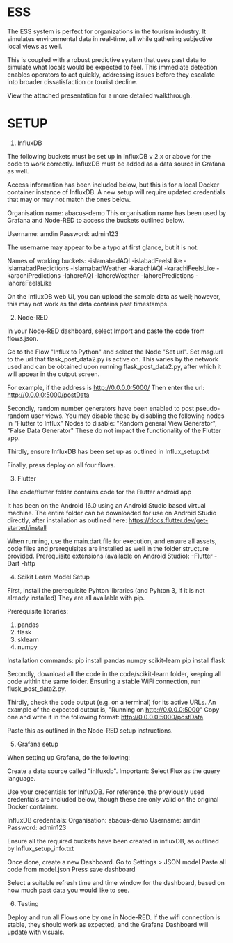 # ESS

The ESS system is perfect for organizations in the tourism industry. It simulates environmental data in real-time, all while gathering subjective local views as well.

This is coupled with a robust predictive system that uses past data to simulate what locals would be expected to feel.
This immediate detection enables operators to act quickly, addressing issues before they escalate into broader dissatisfaction or tourist decline.

View the attached presentation for a more detailed walkthrough.

# SETUP

1. InfluxDB

The following buckets must be set up in InfluxDB v 2.x or above for the code to work correctly. 
InfluxDB must be added as a data source in Grafana as well. 

Access information has been included below, but this is for a local Docker container instance of InfluxDB. A new setup will require updated credentials that may or may not match the ones below.

Organisation name: abacus-demo
This organisation name has been used by Grafana and Node-RED to access the buckets outlined below.

Username: amdin
Password: admin123

The username may appear to be a typo at first glance, but it is not.

Names of working buckets:
-islamabadAQI
-islabadFeelsLike
-islamabadPredictions
-islamabadWeather
-karachiAQI
-karachiFeelsLike
-karachiPredictions
-lahoreAQI
-lahoreWeather
-lahorePredictions
-lahoreFeelsLike

On the InfluxDB web UI, you can upload the sample data as well; however, this may not work as the data contains past timestamps.


2. Node-RED

In your Node-RED dashboard, select Import and paste the code from flows.json.

Go to the Flow "Influx to Python" and select the Node "Set url". Set msg.url to the url that flask_post_data2.py is active on. 
This varies by the network used and can be obtained upon running flask_post_data2.py, after which it will appear in the output screen.

For example, if the address is  http://0.0.0.0:5000/
Then enter the url:  http://0.0.0.0:5000/postData

Secondly, random number generators have been enabled to post pseudo-random user views. You may disable these by disabling the following nodes in "Flutter to Influx"
Nodes to disable: "Random general View Generator", "False Data Generator"
These do not impact the functionality of the Flutter app.

Thirdly, ensure InfluxDB has been set up as outlined in Influx_setup.txt

Finally, press deploy on all four flows.

3. Flutter

The code/flutter folder contains code for the Flutter android app

It has been on the Android 16.0 using an Android Studio based virtual machine.
The entire folder can be downloaded for use on Android Studio directly, after installation as outlined here: https://docs.flutter.dev/get-started/install

When running, use the main.dart file for execution, and ensure all assets, code files and prerequisites are installed as well in the folder structure provided.
Prerequisite extensions (available on Android Studio):
-Flutter
-Dart
-http

4. Scikit Learn Model Setup

First, install the prerequisite Pyhton libraries (and Pyhton 3, if it is not already installed)
They are all available with pip.

Prerequisite libraries:
1. pandas
2. flask
3. sklearn
4. numpy

Installation commands:
pip install pandas numpy scikit-learn
pip install flask

Secondly, download all the code in the code/scikit-learn folder, keeping all code within the same folder. Ensuring a stable WiFi connection, run flusk_post_data2.py.

Thirdly, check the code output (e.g. on a terminal) for its active URLs.
An example of the expected output is, "Running on http://0.0.0.0:5000"
Copy one and write it in the following format:
 http://0.0.0.0:5000/postData

Paste this as outlined in the Node-RED setup instructions.

5. Grafana setup

When setting up Grafana, do the following:

Create a data source called "inlfuxdb".
Important: Select Flux as the query language.

Use your credentials for InlfuxDB.
For reference, the previously used credentials are included below, though these are only valid on the original Docker container.

InfluxDB credentials:
Organisation: abacus-demo
Username: amdin
Password: admin123

Ensure all the required buckets have been created in influxDB, as outlined by Influx_setup_info.txt

Once done, create a new Dashboard.
Go to Settings > JSON model
Paste all code from model.json
Press save dashboard

Select a suitable refresh time and time window for the dashboard, based on how much past data you would like to see.

6. Testing

Deploy and run all Flows one by one in Node-RED. If the wifi connection is stable, they should work as expected, and the Grafana Dashboard will update with visuals.



